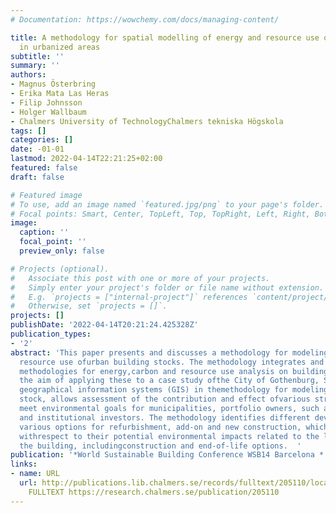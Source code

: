 ```yaml
---
# Documentation: https://wowchemy.com/docs/managing-content/

title: A methodology for spatial modelling of energy and resource use of buildings
  in urbanized areas
subtitle: ''
summary: ''
authors:
- Magnus Österbring
- Erika Mata Las Heras
- Filip Johnsson
- Holger Wallbaum
- Chalmers University of TechnologyChalmers tekniska Högskola
tags: []
categories: []
date: -01-01
lastmod: 2022-04-14T22:21:25+02:00
featured: false
draft: false

# Featured image
# To use, add an image named `featured.jpg/png` to your page's folder.
# Focal points: Smart, Center, TopLeft, Top, TopRight, Left, Right, BottomLeft, Bottom, BottomRight.
image:
  caption: ''
  focal_point: ''
  preview_only: false

# Projects (optional).
#   Associate this post with one or more of your projects.
#   Simply enter your project's folder or file name without extension.
#   E.g. `projects = ["internal-project"]` references `content/project/deep-learning/index.md`.
#   Otherwise, set `projects = []`.
projects: []
publishDate: '2022-04-14T20:21:24.425328Z'
publication_types:
- '2'
abstract: 'This paper presents and discusses a methodology for modeling energy and
  resource use ofurban building stocks. The methodology integrates and further develops
  methodologies for energy,carbon and resource use analysis on building stocks with
  the aim of applying these to a case study ofthe City of Gothenburg, Sweden. Integrating
  geographical information systems (GIS) in themethodology for modeling of the building
  stock, allows assessment of the contribution and effect ofvarious strategies to
  meet environmental goals for municipalities, portfolio owners, such as housingassociations
  and institutional investors. The methodology identifies different development strategiesincluding
  various options for refurbishment, add-on and new construction, which are evaluated
  withrespect to their potential environmental impacts related to the life-cycle of
  the building, includingconstruction and end-of-life options.  '
publication: '*World Sustainable Building Conference WSB14 Barcelona *'
links:
- name: URL
  url: http://publications.lib.chalmers.se/records/fulltext/205110/local_205110.pdf
    FULLTEXT https://research.chalmers.se/publication/205110
---
```

